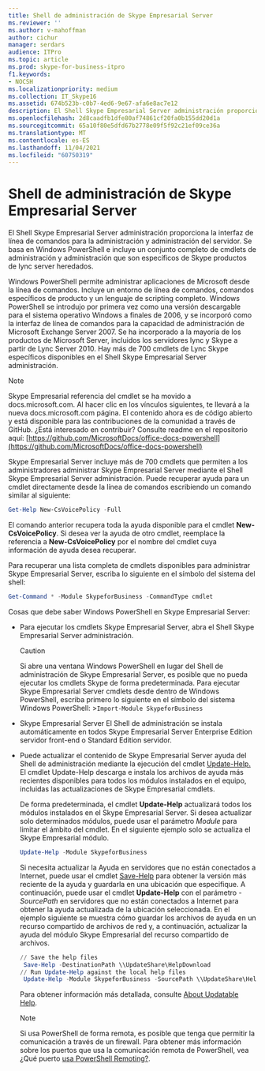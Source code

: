```yaml
---
title: Shell de administración de Skype Empresarial Server
ms.reviewer: ''
ms.author: v-mahoffman
author: cichur
manager: serdars
audience: ITPro
ms.topic: article
ms.prod: skype-for-business-itpro
f1.keywords:
- NOCSH
ms.localizationpriority: medium
ms.collection: IT_Skype16
ms.assetid: 674b523b-c0b7-4ed6-9e67-afa6e8ac7e12
description: El Shell Skype Empresarial Server administración proporciona la interfaz de línea de comandos para la administración y administración del servidor. Se basa en Windows PowerShell e incluye un conjunto completo de cmdlets de administración y administración que son específicos de Skype productos de lync server heredados.
ms.openlocfilehash: 2d8caadfb1dfe80af74861cf20fa0b155dd20d1a
ms.sourcegitcommit: 65a10f80e5dfd67b2778e09f5f92c21ef09ce36a
ms.translationtype: MT
ms.contentlocale: es-ES
ms.lasthandoff: 11/04/2021
ms.locfileid: "60750319"
---
```

# <a name="skype-for-business-server-management-shell"></a>Shell de administración de Skype Empresarial Server
 
El Shell Skype Empresarial Server administración proporciona la interfaz de línea de comandos para la administración y administración del servidor. Se basa en Windows PowerShell e incluye un conjunto completo de cmdlets de administración y administración que son específicos de Skype productos de lync server heredados.
  
Windows PowerShell permite administrar aplicaciones de Microsoft desde la línea de comandos. Incluye un entorno de línea de comandos, comandos específicos de producto y un lenguaje de scripting completo. Windows PowerShell se introdujo por primera vez como una versión descargable para el sistema operativo Windows a finales de 2006, y se incorporó como la interfaz de línea de comandos para la capacidad de administración de Microsoft Exchange Server 2007. Se ha incorporado a la mayoría de los productos de Microsoft Server, incluidos los servidores lync y Skype a partir de Lync Server 2010. Hay más de 700 cmdlets de Lync Skype específicos disponibles en el Shell Skype Empresarial Server administración.
  
> [!NOTE]
> Skype Empresarial referencia del cmdlet se ha movido a docs.microsoft.com. Al hacer clic en los vínculos siguientes, te llevará a la nueva docs.microsoft.com página. El contenido ahora es de código abierto y está disponible para las contribuciones de la comunidad a través de GitHub. ¿Está interesado en contribuir? Consulte readme en el repositorio aquí: [https://github.com/MicrosoftDocs/office-docs-powershell](https://github.com/MicrosoftDocs/office-docs-powershell)
  
Skype Empresarial Server incluye más de 700 cmdlets que permiten a los administradores administrar Skype Empresarial Server mediante el Shell Skype Empresarial Server administración. Puede recuperar ayuda para un cmdlet directamente desde la línea de comandos escribiendo un comando similar al siguiente:
  
```PowerShell
Get-Help New-CsVoicePolicy -Full
```

El comando anterior recupera toda la ayuda disponible para el cmdlet **New-CsVoicePolicy**. Si desea ver la ayuda de otro cmdlet, reemplace la referencia a **New-CsVoicePolicy** por el nombre del cmdlet cuya información de ayuda desea recuperar.
  
Para recuperar una lista completa de cmdlets disponibles para administrar Skype Empresarial Server, escriba lo siguiente en el símbolo del sistema del shell: 
  
```PowerShell
Get-Command * -Module SkypeforBusiness -CommandType cmdlet
```



Cosas que debe saber Windows PowerShell en Skype Empresarial Server:
  
- Para ejecutar los cmdlets Skype Empresarial Server, abra el Shell Skype Empresarial Server administración.
    
    > [!CAUTION]
    > Si abre una ventana Windows PowerShell en lugar del Shell de administración de Skype Empresarial Server, es posible que no pueda ejecutar los cmdlets Skype de forma predeterminada. Para ejecutar Skype Empresarial Server cmdlets desde dentro de Windows PowerShell, escriba primero lo siguiente en el símbolo del sistema Windows PowerShell: >`Import-Module SkypeforBusiness`
  
- Skype Empresarial Server El Shell de administración se instala automáticamente en todos Skype Empresarial Server Enterprise Edition servidor front-end o Standard Edition servidor.
    
- Puede actualizar el contenido de Skype Empresarial Server ayuda del Shell de administración mediante la ejecución del cmdlet [Update-Help.](/powershell/module/microsoft.powershell.core/update-help) El cmdlet Update-Help descarga e instala los archivos de ayuda más recientes disponibles para todos los módulos instalados en el equipo, incluidas las actualizaciones de Skype Empresarial cmdlets.
    
    De forma predeterminada, el cmdlet **Update-Help** actualizará todos los módulos instalados en el Skype Empresarial Server. Si desea actualizar solo determinados módulos, puede usar el parámetro _Module_ para limitar el ámbito del cmdlet. En el siguiente ejemplo solo se actualiza el Skype Empresarial módulo.
    
  ```PowerShell
  Update-Help -Module SkypeforBusiness
  ```

    Si necesita actualizar la Ayuda en servidores que no están conectados a Internet, puede usar el cmdlet [Save-Help](/powershell/module/microsoft.powershell.core/save-help) para obtener la versión más reciente de la ayuda y guardarla en una ubicación que especifique. A continuación, puede usar el cmdlet **Update-Help** con el parámetro _-SourcePath_ en servidores que no están conectados a Internet para obtener la ayuda actualizada de la ubicación seleccionada. En el ejemplo siguiente se muestra cómo guardar los archivos de ayuda en un recurso compartido de archivos de red y, a continuación, actualizar la ayuda del módulo Skype Empresarial del recurso compartido de archivos.
    
  ```PowerShell
  // Save the help files
   Save-Help -DestinationPath \\UpdateShare\HelpDownload
  // Run Update-Help against the local help files
   Update-Help -Module SkypeforBusiness -SourcePath \\UpdateShare\HelpDownload
  ```

    Para obtener información más detallada, consulte [About Updatable Help](/powershell/module/microsoft.powershell.core/about/about_updatable_help).
    
    > [!NOTE]
    > Si usa PowerShell de forma remota, es posible que tenga que permitir la comunicación a través de un firewall. Para obtener más información sobre los puertos que usa la comunicación remota de PowerShell, vea ¿Qué puerto [usa PowerShell Remoting?](/archive/blogs/christwe/what-port-does-powershell-remoting-use).

